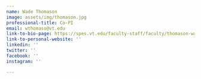 ```yaml
---
name: Wade Thomason
image: assets/img/thomason.jpg
professional-title: Co-PI
email: wthomaso@vt.edu
link-to-bio-page: https://spes.vt.edu/faculty-staff/faculty/thomason-wade.html
link-to-personal-website: ''
linkedin: ''
twitter: ''
facebook: ''
instagram: ''

---
```

